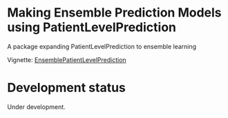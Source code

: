 Making Ensemble Prediction Models using PatientLevelPrediction
========================================================
A package expanding PatientLevelPrediction to ensemble learning

Vignette: [EnsemblePatientLevelPrediction](https://raw.githubusercontent.com/OHDSI/EnsemblePatientLevelPrediction/main/inst/doc/UsingPackage.pdf)

# Development status
Under development.

